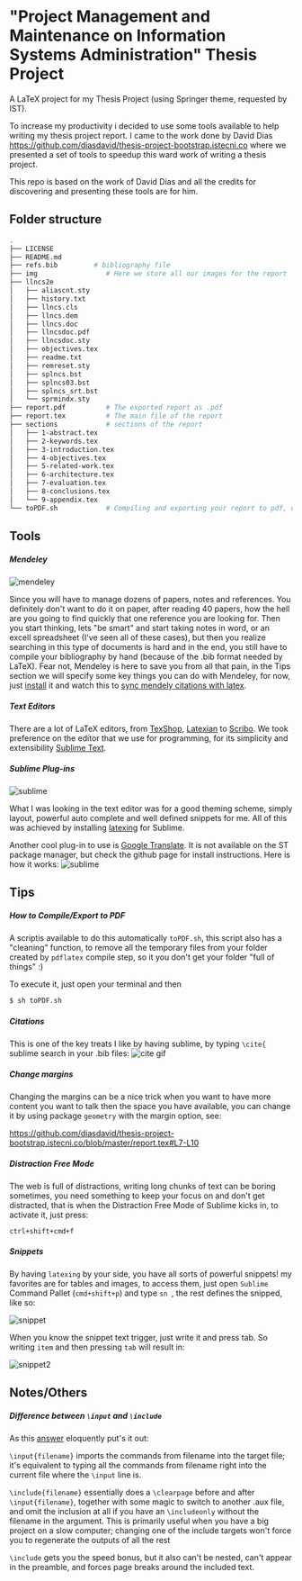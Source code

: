 "Project Management and Maintenance on Information Systems Administration" Thesis Project
===================================

A LaTeX project for my Thesis Project (using Springer theme, requested  by IST).

To increase my productivity i decided to use some tools available to help writing my thesis project report. I came to the work done by David Dias https://github.com/diasdavid/thesis-project-bootstrap.istecni.co where we presented a set of tools to speedup this ward work of writing a thesis project.

This repo is based on the work of David Dias and all the credits for discovering and presenting these tools are for him.

## Folder structure

```bash
.
├── LICENSE
├── README.md
├── refs.bib         # bibliography file
├── img                 # Here we store all our images for the report
├── llncs2e
│   ├── aliascnt.sty
│   ├── history.txt
│   ├── llncs.cls
│   ├── llncs.dem
│   ├── llncs.doc
│   ├── llncsdoc.pdf
│   ├── llncsdoc.sty
│   ├── objectives.tex
│   ├── readme.txt
│   ├── remreset.sty
│   ├── splncs.bst
│   ├── splncs03.bst
│   ├── splncs_srt.bst
│   └── sprmindx.sty
├── report.pdf          # The exported report as .pdf
├── report.tex          # The main file of the report
├── sections            # sections of the report
│   ├── 1-abstract.tex
│   ├── 2-keywords.tex
│   ├── 3-introduction.tex
│   ├── 4-objectives.tex
│   ├── 5-related-work.tex
│   ├── 6-architecture.tex
│   ├── 7-evaluation.tex
│   ├── 8-conclusions.tex
│   └── 9-appendix.tex
└── toPDF.sh            # Compiling and exporting your report to pdf, use $ sh toPDF.sh to run it 
```

## Tools

##### Mendeley 

![mendeley](http://d3fildg3jlcvty.cloudfront.net/20140120-01/graphics/commonnew/logo-mendeley.png)

Since you will have to manage dozens of papers, notes and references. You definitely don't want to do it on paper, after reading 40 papers, how the hell are you going to find quickly that one reference you are looking for. Then you start thinking, lets "be smart" and start taking notes in word, or an excell spreadsheet (I've seen all of these cases), but then you realize searching in this type of documents is hard and in the end, you still have to compile your bibliography by hand (because of the .bib format needed by LaTeX). Fear not, Mendeley is here to save you from all that pain, in the Tips section we will specify some key things you can do with Mendeley, for now, just [install](http://www.mendeley.com/) it and watch this to [sync mendely citations with latex](http://blog.mendeley.com/tipstricks/howto-use-mendeley-to-create-citations-using-latex-and-bibtex/).

##### Text Editors

There are a lot of LaTeX editors, from [TexShop](http://pages.uoregon.edu/koch/texshop/), [Latexian](http://tacosw.com/latexian/) to [Scribo](https://www.macupdate.com/app/mac/30939/scribo). We took preference on the editor that we use for programming, for its simplicity and extensibility [Sublime Text](http://www.sublimetext.com/).

##### Sublime Plug-ins
![sublime](http://upload.wikimedia.org/wikipedia/en/4/4c/Sublime_Text_Logo.png)

What I was looking in the text editor was for a good theming scheme, simply layout, powerful auto complete and well defined snippets for me. All of this was achieved by installing [latexing](http://www.latexing.com/) for Sublime.

Another cool plug-in to use is [Google Translate](https://github.com/golfadas/SublimeText-Google-Translate-Plugin). It is not available on the ST package manager, but check the github page for install instructions.
Here is how it works:
![sublime](https://imageshack.com/a/img827/4828/9m43.gif)

## Tips

##### How to Compile/Export to PDF


A scriptis available to do this automatically `toPDF.sh`, this script also has a "cleaning" function, to remove all the temporary files from your folder created by `pdflatex` compile step, so it you don't get your folder "full of things" :)

To execute it, just open your terminal and then

```bash
$ sh toPDF.sh
```

##### Citations

This is one of the key treats I like by having sublime, by typing `\cite{` sublime search in your .bib files: 
![cite gif](https://imageshack.com/a/img703/6486/3rtk.gif)


##### Change margins

Changing the margins can be a nice trick when you want to have more content you want to talk then the space you have available, you can change it by using package `geometry` with the margin option, see:

https://github.com/diasdavid/thesis-project-bootstrap.istecni.co/blob/master/report.tex#L7-L10


##### Distraction Free Mode

The web is full of distractions, writing long chunks of text can be boring sometimes, you need something to keep your focus on and don't get distracted, that is when the Distraction Free Mode of Sublime kicks in, to activate it, just press:

```
ctrl+shift+cmd+f
```

##### Snippets

By having `latexing` by your side, you have all sorts of powerful snippets! my favorites are for tables and images, to access them, just open `Sublime` Command Pallet (`cmd+shift+p`) and type `sn `, the rest defines the snipped, like so:

![snippet](https://imageshack.com/a/img69/9782/yq3.gif)

When you know the snippet text trigger, just write it and press tab. So writing `item` and then pressing `tab` will result in:

![snippet2](https://imageshack.com/a/img513/9320/ie6.gif)

## Notes/Others

##### Difference between `\input` and `\include`

As this [answer](http://tex.stackexchange.com/a/250) eloquently put's it out:

`\input{filename}` imports the commands from filename into the target file; it's equivalent to typing all the commands from filename right into the current file where the `\input` line is.

`\include{filename}` essentially does a `\clearpage` before and after `\input{filename}`, together with some magic to switch to another .aux file, and omit the inclusion at all if you have an `\includeonly` without the filename in the argument. This is primarily useful when you have a big project on a slow computer; changing one of the include targets won't force you to regenerate the outputs of all the rest

`\include` gets you the speed bonus, but it also can't be nested, can't appear in the preamble, and forces page breaks around the included text.
